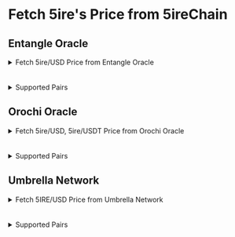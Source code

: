 # Fetch 5ire's Price from 5ireChain 


## Entangle Oracle

<details>
<summary>Fetch 5ire/USD Price from Entangle Oracle</summary>

This script fetches and verifies the `5IRE/USD` price using the PullConsumer smart contract on the 5ireChain.

## Prerequisites

- Node.js (v20 or higher)
- Yarn
- A `5ireChain Mainnet` Configuration
- Private key with sufficient `5IRE coins` for gas fees

## Setup

1. Install dependencies:
```bash
yarn install
```

2. Configure environment variables by creating a `.env` file:

```env
FIRE_URL=https://rpc.5ire.network
FIRE_DEPLOYER=your_private_key_here
```

## Running the Script
Execute the script using Hardhat:


```bash
npx hardhat run scripts/entangle/fetchAndVerify.ts --network fire
```



## Script Overview

The script performs the following operations:

1. Fetches verification data for 5IRE/USD price from `Entangle Oracle`
2. Interacts with the PullConsumer contract at `0xB1e44Fb6DDc1DA35300DA3b66be4235F1532d6D7`
3. Verifies the price using `merkle proofs` and `signatures`
4. Outputs the transaction hash upon successful verification

## Expected Output

When successful, you should see output similar to:

```
sent tx: 0x62364a7c80168b8a5a4e8e0758b7a034e96e2e57ae543a8c7907a27039e79a56
```


## References
+ https://docs.entangle.fi/universal-data-feeds-guides/how-to-integrate/evm-smart-contracts/fetch-data-via-pull-model


</details>

<br/>
<br/>

<details>
<summary>Supported Pairs </summary>

### 1. 5ire/USD


</details>



## Orochi Oracle


<details>
<summary>Fetch 5ire/USD, 5ire/USDT Price from Orochi Oracle</summary>
This script fetches the `5IRE/USD` and `5IRE/USDT` price using the FetchPrice smart contract on the 5ireChain.

## Prerequisites

- Node.js (v20 or higher)
- Yarn
- A `5ireChain Mainnet` Configuration
- Private key with sufficient `5IRE coins` for gas fees

## Setup

1. Install dependencies:
```bash
yarn install
```

2. Configure environment variables by creating a `.env` file:

```env
FIRE_URL=https://rpc.5ire.network
FIRE_DEPLOYER=your_private_key_here
```

## Running the Script
Compile and deploy the contract:

```bash
npx hardhat compile
```

Deploy the contract to the `5ireChain` network:

```bash
npx hardhat run scripts/orochi/deploy.ts --network fire
```

Copy the deployed contract address and update `orochifetch.ts` with it. Then run:

```bash
npx hardhat run scripts/orochi/orochifetch.ts --network fire
```



## Script Overview

The script performs the following operations:

1. Fetches `5IRE/USD` and `5IRE/USDT` prices from `Orochi Oracle`
2. Interacts with the FetchPrice contract at `0x3E36123bAE1d9EB392C32849324D093a45CEDd7F`
3. Retrieves and displays the latest price

## Expected Output

When successful, you should see output similar to:

```
📡 Fetching 5IRE/USDT price from contract...
💰 5IRE/USDT Price: 0.003066 USDT
💰 5IRE/USD Price: 0.003066352589999999 USD
```

## References
+ https://docs.orochi.network/orochi-network/orocle-v2.html



</details>
<br/>
<br/>

<details>
<summary>Supported Pairs </summary>

### 1. 5IRE/USD

### 2. 5IRE/USDT


</details>



## Umbrella Network

<details>
<summary>Fetch 5IRE/USD Price from Umbrella Network</summary>
This script fetches the `5IRE/USD` price using the `UmbrellaPriceFetcher` smart contract on the `5ireChain`.

## Prerequisites

- Node.js (v20 or higher)
- Yarn
- A `5ireChain Mainnet` Configuration
- Private key with sufficient `5IRE coins` for gas fees

## Setup

1. Install dependencies:
```bash
yarn install
```

2. Configure environment variables by creating a `.env` file:

```env
FIRE_URL=https://rpc.5ire.network
FIRE_DEPLOYER=your_private_key_here
```

## Running the Script
Compile and deploy the contract:

```bash
npx hardhat compile
```

Deploy the contract to the `5ireChain` network:

```bash
npx hardhat run scripts/Umbrella/deploy.ts --network fire
```

Copy the deployed contract address and update `umbrellaFetch.ts` with it. Then run:

```bash
npx hardhat run scripts/Umbrella/umbrellaFetch.ts --network fire
```

## Script Overview

The script performs the following operations:

1. Fetches `5IRE/USD` price from `Umbrella Network`
2. Interacts with the `Feed Address` contract at
`0x1B9131518EadDFDCCc1876616e3Bf9c534b4e527`
3. Retrieves and displays the latest price

## Expected Output

When successful, you should see output similar to:

```
Price: 0.00338371 USD
Timestamp: 1739737743
```

## References
+https://umbrella-network.readme.io/docs/umb-token-contracts

+https://github.com/umbrella-network/phoenix/blob/develop/contracts/onChainFeeds/UmbrellaFeedsReader.sol

</details>
<br/>
<br/>

<details>
<summary>Supported Pairs </summary>

### 1. 5IRE/USD

</details>

